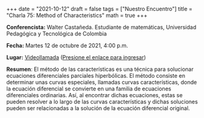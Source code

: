 +++
date      = "2021-10-12"
draft     = false
tags      = ["Nuestro Encuentro"]
title     = "Charla 75: Method of Characteristics"
math      = true
+++

**Conferencista:**  Walter Castañeda. Estudiante de matemáticas, Universidad Pedagógica y Tecnológica de Colombia

**Fecha:** Martes 12 de octubre de 2021, 4:00 p.m.

**Lugar:** [Videollamada](https://meet.google.com/izy-pzig-pbf)  ([Presione el enlace para ingresar](https://meet.google.com/izy-pzig-pbf))

**Resumen**: El método de las características es una técnica para solucionar ecuaciones diferenciales parciales hiperbólicas. El método consiste en determinar unas curvas especiales, llamadas curvas características, donde la ecuación diferencial se convierte en una familia de ecuaciones diferenciales ordinarias. Así, al encontrar dichas ecuaciones, estas se pueden resolver a lo largo de las curvas características y dichas soluciones pueden ser relacionadas a la solución de la ecuación diferencial original. 
